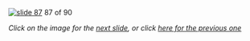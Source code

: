 [![slide 87](https://dl.dropboxusercontent.com/u/2977490/presentations/cookbook/87.jpg)](88.md)
87 of 90

_Click on the image for the [next slide](88.md), or click [here for the previous one](86.md)_